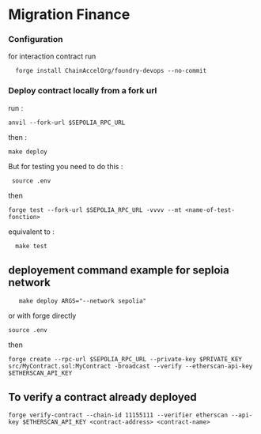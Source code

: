 # Migration Finance

### Configuration
for interaction contract run
```
  forge install ChainAccelOrg/foundry-devops --no-commit
```


### Deploy contract locally from a fork url 

run : 
````
anvil --fork-url $SEPOLIA_RPC_URL
````

then :
    
````
make deploy
````

But for testing you need to do this : 

```
 source .env 
 ```
 then
```
forge test --fork-url $SEPOLIA_RPC_URL -vvvv --mt <name-of-test-fonction>
```
equivalent to : 
```
  make test
``````


## deployement command example for seploia network

```
   make deploy ARGS="--network sepolia"
```

or with forge directly
```
source .env
````
then
```
forge create --rpc-url $SEPOLIA_RPC_URL --private-key $PRIVATE_KEY src/MyContract.sol:MyContract -broadcast --verify --etherscan-api-key $ETHERSCAN_API_KEY 
```

## To verify a contract already deployed
```
forge verify-contract --chain-id 11155111 --verifier etherscan --api-key $ETHERSCAN_API_KEY <contract-address> <contract-name>
```

